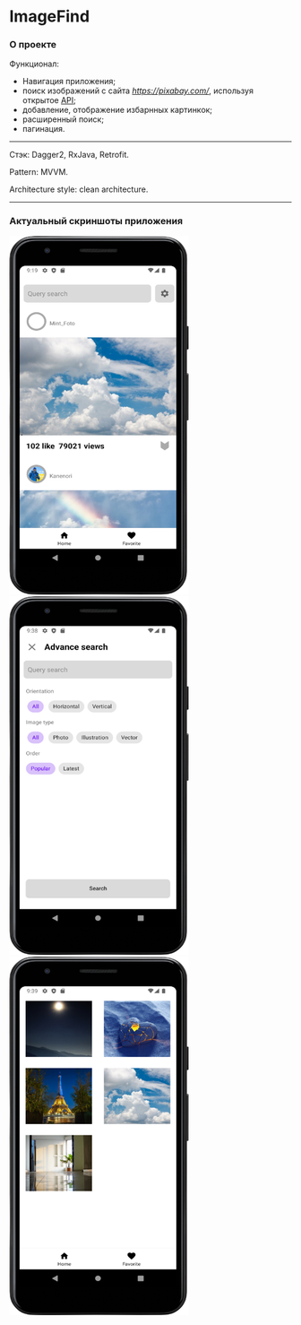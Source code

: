 # ImageFind

### О проекте

Функционал:
 
* Навигация приложения;
* поиск изображений с сайта *https://pixabay.com/*, используя открытое [API](https://pixabay.com/api/docs/);
* добавление, отображение избарнных картинкок;
* расширенный поиск;
* пагинация.

---

Стэк: Dagger2, RxJava, Retrofit. 

Pattern: MVVM.

Architecture style: clean architecture.

---

### Актуальный скриншоты приложения

<img src="screen1.png"
alt="image 1"
width="320"
height="640" />
&nbsp;
<img src="screen2.png"
alt="image 2"
width="320"
height="640" />
&nbsp;
<img src="screen3.png"
alt="image 3"
width="320"
height="640" />





